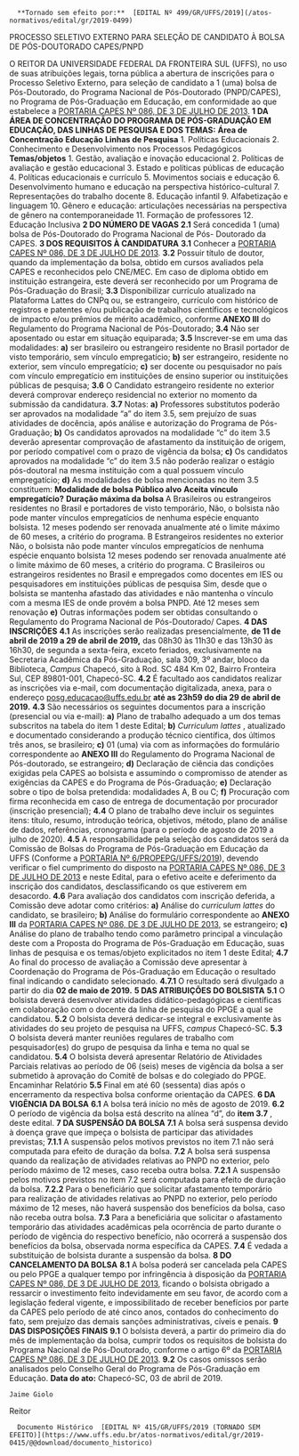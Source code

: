       **Tornado sem efeito por:**  [EDITAL Nº 499/GR/UFFS/2019](/atos-normativos/edital/gr/2019-0499) 

   PROCESSO SELETIVO EXTERNO PARA SELEÇÃO DE CANDIDATO À BOLSA DE PÓS-DOUTORADO CAPES/PNPD  

 O REITOR DA UNIVERSIDADE FEDERAL DA FRONTEIRA SUL (UFFS), no uso de suas atribuições legais, torna pública a abertura de inscrições para o Processo Seletivo Externo, para seleção de candidato a 1 (uma) bolsa de Pós-Doutorado, do Programa Nacional de Pós-Doutorado (PNPD/CAPES), no Programa de Pós-Graduação em Educação, em conformidade ao que estabelece a [PORTARIA CAPES Nº 086, DE 3 DE JULHO DE 2013](https://www.capes.gov.br/images/stories/download/legislacao/Portaria_86_2013_Regulamento_PNPD.pdf).  **1 DA ÁREA DE CONCENTRAÇÃO DO PROGRAMA DE PÓS-GRADUAÇÃO EM EDUCAÇÃO, DAS LINHAS DE PESQUISA E DOS TEMAS:**     **Área de Concentração**    **Educação**     **Linhas de Pesquisa**   1. Políticas Educacionais 2. Conhecimento e Desenvolvimento nos Processos Pedagógicos     **Temas/objetos**   1. Gestão, avaliação e inovação educacional 2. Políticas de avaliação e gestão educacional 3. Estado e políticas públicas de educação 4. Políticas educacionais e currículo 5. Movimentos sociais e educação 6. Desenvolvimento humano e educação na perspectiva histórico-cultural 7. Representações do trabalho docente 8. Educação infantil 9. Alfabetização e linguagem 10. Gênero e educação: articulações necessárias na perspectiva de gênero na contemporaneidade 11. Formação de professores 12. Educação Inclusiva      **2 DO NÚMERO DE VAGAS** **2.1**  Será concedida 1 (uma) bolsa de Pós-Doutorado do Programa Nacional de Pós- Doutorado da CAPES.  **3 DOS REQUISITOS À CANDIDATURA** **3.1**  Conhecer a [PORTARIA CAPES Nº 086, DE 3 DE JULHO DE 2013](https://www.capes.gov.br/images/stories/download/legislacao/Portaria_86_2013_Regulamento_PNPD.pdf). **3.2**  Possuir título de doutor, quando da implementação da bolsa, obtido em cursos avaliados pela CAPES e reconhecidos pelo CNE/MEC. Em caso de diploma obtido em instituição estrangeira, este deverá ser reconhecido por um Programa de Pós-Graduação do Brasil; **3.3**  Disponibilizar currículo atualizado na Plataforma Lattes do CNPq ou, se estrangeiro, currículo com histórico de registros e patentes e/ou publicação de trabalhos científicos e tecnológicos de impacto e/ou prêmios de mérito acadêmico, conforme **ANEXO III**  do Regulamento do Programa Nacional de Pós-Doutorado; **3.4**  Não ser aposentado ou estar em situação equiparada; **3.5**  Inscrever-se em uma das modalidades: **a)**  ser brasileiro ou estrangeiro residente no Brasil portador de visto temporário, sem vínculo empregatício; **b)**  ser estrangeiro, residente no exterior, sem vínculo empregatício; **c)**  ser docente ou pesquisador no país com vínculo empregatício em instituições de ensino superior ou instituições públicas de pesquisa; **3.6**  O Candidato estrangeiro residente no exterior deverá comprovar endereço residencial no exterior no momento da submissão da candidatura. **3.7**  Notas: **a)**  Professores substitutos poderão ser aprovados na modalidade “a” do item 3.5, sem prejuízo de suas atividades de docência, após análise e autorização do Programa de Pós-Graduação; **b)**  Os candidatos aprovados na modalidade “c” do item 3.5 deverão apresentar comprovação de afastamento da instituição de origem, por período compatível com o prazo de vigência da bolsa; **c)**  Os candidatos aprovados na modalidade “c” do item 3.5 não poderão realizar o estágio pós-doutoral na mesma instituição com a qual possuem vínculo empregatício; **d)**  As modalidades de bolsa mencionadas no item 3.5 constituem:     **Modalidade de bolsa**   **Público alvo**   **Aceita vínculo empregatício?**   **Duração máxima da bolsa**     A   Brasileiros ou estrangeiros residentes no Brasil e portadores de visto temporário,   Não, o bolsista não pode manter vínculos empregatícios de nenhuma espécie enquanto bolsista.   12 meses podendo ser renovada anualmente até o limite máximo de 60 meses, a critério do programa.     B   Estrangeiros residentes no exterior   Não, o bolsista não pode manter vínculos empregatícios de nenhuma espécie enquanto bolsista   12 meses podendo ser renovada anualmente até o limite máximo de 60 meses, a critério do programa.     C   Brasileiros ou estrangeiros residentes no Brasil e empregados como docentes em IES ou pesquisadores em instituições públicas de pesquisa   Sim, desde que o bolsista se mantenha afastado das atividades e não mantenha o vínculo com a mesma IES de onde provém a bolsa PNPD.   Até 12 meses sem renovação     **e)**  Outras informações podem ser obtidas consultando o Regulamento do Programa Nacional de Pós-Doutorado/ Capes.  **4 DAS INSCRIÇÕES** **4.1**  As inscrições serão realizadas presencialmente, **de 11 de abril de 2019 a 29 de abril de 2019,** das 08h30 às 11h30 e das 13h30 às 16h30, de segunda a sexta-feira, exceto feriados, exclusivamente na Secretaria Acadêmica da Pós-Graduação, sala 309, 3º andar, bloco da Biblioteca, *Campus*  Chapecó, sito à Rod. SC 484 Km 02, Bairro Fronteira Sul, CEP 89801-001, Chapecó-SC. **4.2**  É facultado aos candidatos realizar as inscrições via e-mail, com documentação digitalizada, anexa, para o endereço posg.educacao@uffs.edu.br **até as 23h59 do dia 29 de abril de 2019.** **4.3**  São necessários os seguintes documentos para a inscrição (presencial ou via e-mail): **a)**  Plano de trabalho adequado a um dos temas subscritos na tabela do item 1 deste Edital; **b)**  *Curriculum lattes* , atualizado e documentado considerando a produção técnico científica, dos últimos três anos, se brasileiro; **c)**  01 (uma) via com as informações do formulário correspondente ao **ANEXO III**  do Regulamento do Programa Nacional de Pós-doutorado, se estrangeiro; **d)**  Declaração de ciência das condições exigidas pela CAPES ao bolsista e assumindo o compromisso de atender as exigências da CAPES e do Programa de Pós-Graduação; **e)**  Declaração sobre o tipo de bolsa pretendida: modalidades A, B ou C; **f)**  Procuração com firma reconhecida em caso de entrega de documentação por procurador (inscrição presencial); **4.4**  O plano de trabalho deve incluir os seguintes itens: título, resumo, introdução teórica, objetivos, método, plano de análise de dados, referências, cronograma (para o período de agosto de 2019 a julho de 2020). **4.5**  A responsabilidade pela seleção dos candidatos será da Comissão de Bolsas do Programa de Pós-Graduação em Educação da UFFS (Conforme a [PORTARIA Nº 6/PROPEPG/UFFS/2019](https://www.uffs.edu.br/atos-normativos/portaria/propepg/2019-0006)), devendo verificar o fiel cumprimento do disposto na [PORTARIA CAPES Nº 086, DE 3 DE JULHO DE 2013](https://www.capes.gov.br/images/stories/download/legislacao/Portaria_86_2013_Regulamento_PNPD.pdf) e neste Edital, para o efetivo aceite e deferimento da inscrição dos candidatos, desclassificando os que estiverem em desacordo. **4.6**  Para avaliação dos candidatos com inscrição deferida, a Comissão deve adotar como critérios: **a)**  Análise do *curriculum lattes* do candidato, se brasileiro; **b)**  Análise do formulário correspondente ao **ANEXO III**  da [PORTARIA CAPES Nº 086, DE 3 DE JULHO DE 2013](https://www.capes.gov.br/images/stories/download/legislacao/Portaria_86_2013_Regulamento_PNPD.pdf), se estrangeiro; **c)**  Análise do plano de trabalho tendo como parâmetro principal a vinculação deste com a Proposta do Programa de Pós-Graduação em Educação, suas linhas de pesquisa e os temas/objeto explicitados no item 1 deste Edital; **4.7**  Ao final do processo de avaliação a Comissão deve apresentar à Coordenação do Programa de Pós-Graduação em Educação o resultado final indicando o candidato selecionado. **4.7.1**  O resultado será divulgado a partir do dia **02 de maio de 2019.**  **5 DAS ATRIBUIÇÕES DO BOLSISTA** **5.1**  O bolsista deverá desenvolver atividades didático-pedagógicas e científicas em colaboração com o docente da linha de pesquisa do PPGE a qual se candidatou. **5.2**  O bolsista deverá dedicar-se integral e exclusivamente às atividades do seu projeto de pesquisa na UFFS, *campus*  Chapecó-SC. **5.3**  O bolsista deverá manter reuniões regulares de trabalho com pesquisador(es) do grupo de pesquisa da linha e tema no qual se candidatou. **5.4**  O bolsista deverá apresentar Relatório de Atividades Parciais relativas ao período de 06 (seis) meses de vigência da bolsa a ser submetido à aprovação do Comitê de bolsas e do colegiado do PPGE. Encaminhar Relatório **5.5**  Final em até 60 (sessenta) dias após o encerramento da respectiva bolsa conforme orientação da CAPES.  **6 DA VIGÊNCIA DA BOLSA** **6.1**  A bolsa terá início no mês de agosto de 2019. **6.2**  O período de vigência da bolsa está descrito na alínea “d”, do **item 3.7** , deste edital.  **7 DA SUSPENSÃO DA BOLSA** **7.1**  A bolsa será suspensa devido à doença grave que impeça o bolsista de participar das atividades previstas; **7.1.1**  A suspensão pelos motivos previstos no item 7.1 não será computada para efeito de duração da bolsa. **7.2**  A bolsa será suspensa quando da realização de atividades relativas ao PNPD no exterior, pelo período máximo de 12 meses, caso receba outra bolsa. **7.2.1**  A suspensão pelos motivos previstos no item 7.2 será computada para efeito de duração da bolsa. **7.2.2**  Para o beneficiário que solicitar afastamento temporário para realização de atividades relativas ao PNPD no exterior, pelo período máximo de 12 meses, não haverá suspensão dos benefícios da bolsa, caso não receba outra bolsa. **7.3**  Para a beneficiária que solicitar o afastamento temporário das atividades acadêmicas pela ocorrência de parto durante o período de vigência do respectivo benefício, não ocorrerá a suspensão dos benefícios da bolsa, observada norma específica da CAPES. **7.4**  É vedada a substituição de bolsista durante a suspensão da bolsa.  **8 DO CANCELAMENTO DA BOLSA** **8.1**  A bolsa poderá ser cancelada pela CAPES ou pelo PPGE a qualquer tempo por infringência à disposição da [PORTARIA CAPES Nº 086, DE 3 DE JULHO DE 2013](https://www.capes.gov.br/images/stories/download/legislacao/Portaria_86_2013_Regulamento_PNPD.pdf), ficando o bolsista obrigado a ressarcir o investimento feito indevidamente em seu favor, de acordo com a legislação federal vigente, e impossibilitado de receber benefícios por parte da CAPES pelo período de até cinco anos, contados do conhecimento do fato, sem prejuízo das demais sanções administrativas, cíveis e penais.  **9 DAS DISPOSIÇÕES FINAIS** **9.1**  O bolsista deverá, a partir do primeiro dia do mês de implementação da bolsa, cumprir todos os requisitos de bolsista do Programa Nacional de Pós-Doutorado, conforme o artigo 6º da [PORTARIA CAPES Nº 086, DE 3 DE JULHO DE 2013](https://www.capes.gov.br/images/stories/download/legislacao/Portaria_86_2013_Regulamento_PNPD.pdf). **9.2**  Os casos omissos serão analisados pelo Conselho Geral do Programa de Pós-Graduação em Educação.      **Data do ato:** Chapecó-SC, 03 de abril de 2019.   
 

    Jaime Giolo   
 Reitor 

      Documento Histórico  [EDITAL Nº 415/GR/UFFS/2019 (TORNADO SEM EFEITO)](https://www.uffs.edu.br/atos-normativos/edital/gr/2019-0415/@@download/documento_historico)     
      